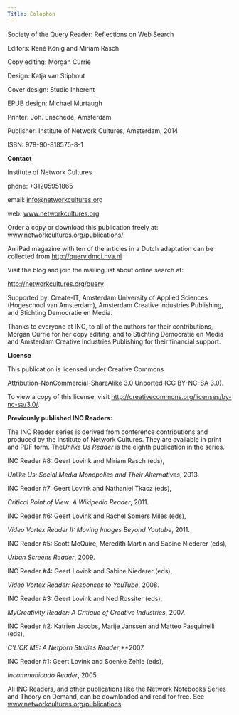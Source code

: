 ```yaml
---
Title: Colophon
---
```


Society of the Query Reader: Reflections on Web Search

Editors: René König and Miriam Rasch

Copy editing: Morgan Currie

Design: Katja van Stiphout

Cover design: Studio Inherent

EPUB design: Michael Murtaugh

Printer: Joh. Enschedé, Amsterdam

Publisher: Institute of Network Cultures, Amsterdam, 2014

ISBN: 978-90-818575-8-1

**Contact**

Institute of Network Cultures

phone: +31205951865

email: info@networkcultures.org

web: www.networkcultures.org

Order a copy or download this publication freely at:
www.networkcultures.org/publications/

An iPad magazine with ten of the articles in a Dutch adaptation can be collected from http://query.dmci.hva.nl

Visit the blog and join the mailing list about online search at:

http://networkcultures.org/query

Supported by: Create-IT, Amsterdam University of Applied Sciences
(Hogeschool van Amsterdam), Amsterdam Creative Industries Publishing,
and Stichting Democratie en Media.

Thanks to everyone at INC, to all of the authors for their
contributions, Morgan Currie for her copy editing, and to Stichting
Democratie en Media and Amsterdam Creative Industries Publishing for
their financial support.

**License**

This publication is licensed under Creative Commons

Attribution-NonCommercial-ShareAlike 3.0 Unported (CC BY-NC-SA 3.0).

To view a copy of this license, visit
http://creativecommons.org/licenses/by-nc-sa/3.0/.

**Previously published INC Readers:**

The INC Reader series is derived from conference contributions and
produced by the Institute of Network Cultures. They are available in
print and PDF form. The*Unlike Us Reader* is the eighth publication in
the series.

INC Reader \#8: Geert Lovink and Miriam Rasch (eds),

*Unlike Us: Social Media Monopolies and Their Alternatives*, 2013.

INC Reader \#7: Geert Lovink and Nathaniel Tkacz (eds),

*Critical Point of View: A Wikipedia Reader*, 2011.

INC Reader \#6: Geert Lovink and Rachel Somers Miles (eds),

*Video Vortex Reader II: Moving Images Beyond Youtube*, 2011.

INC Reader \#5: Scott McQuire, Meredith Martin and Sabine Niederer
(eds),

*Urban Screens Reader*, 2009.

INC Reader \#4: Geert Lovink and Sabine Niederer (eds),

*Video Vortex Reader: Responses to YouTube*, 2008.

INC Reader \#3: Geert Lovink and Ned Rossiter (eds),

*MyCreativity Reader: A Critique of Creative Industries*, 2007.

INC Reader \#2: Katrien Jacobs, Marije Janssen and Matteo Pasquinelli
(eds),

*C’LICK ME: A Netporn Studies Reader*,**2007.

INC Reader \#1: Geert Lovink and Soenke Zehle (eds),

*Incommunicado Reader*, 2005.

All INC Readers, and other publications like the Network Notebooks
Series and Theory on Demand, can be downloaded and read for free. See
www.networkcultures.org/publications.